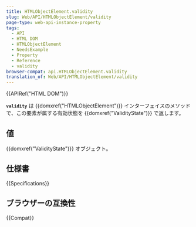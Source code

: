 ```yaml
---
title: HTMLObjectElement.validity
slug: Web/API/HTMLObjectElement/validity
page-type: web-api-instance-property
tags:
  - API
  - HTML DOM
  - HTMLObjectElement
  - NeedsExample
  - Property
  - Reference
  - validity
browser-compat: api.HTMLObjectElement.validity
translation_of: Web/API/HTMLObjectElement/validity
---
```

{{APIRef("HTML DOM")}}

**`validity`** は {{domxref("HTMLObjectElement")}} インターフェイスのメソッドで、この要素が属する有効状態を {{domxref("ValidityState")}} で返します。

## 値

{{domxref("ValidityState")}} オブジェクト。

## 仕様書

{{Specifications}}

## ブラウザーの互換性

{{Compat}}
